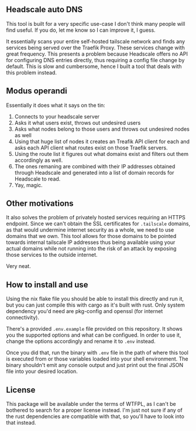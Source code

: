 Headscale auto DNS
----------

This tool is built for a very specific use-case I don't think many people will find useful.
If you do, let me know so I can improve it, I guess.

It essentially scans your entire self-hosted tailscale network and finds any services
being served over the Traefik Proxy. These services change with great frequency.
This presents a problem because Headscale offers no API for configuring DNS entries directly,
thus requiring a config file change by default. This is slow and cumbersome, hence I built a tool
that deals with this problem instead.

Modus operandi
----------

Essentially it does what it says on the tin:
1. Connects to your headscale server
2. Asks it what users exist, throws out undesired users
3. Asks what nodes belong to those users and throws out undesired nodes as well
4. Using that huge list of nodes it creates an Treafik API client for each and
asks each API client what routes exist on those Traefik servers.
5. Using the route list it figures out what domains exist and filters out them
accordingly as well. 
6. The ones remaning are combined with their IP addresses obtained through Headscale
and generated into a list of domain records for Headscale to read.
7. Yay, magic.

Other motivations
----------

It also solves the problem of privately hosted services requiring an HTTPS endpoint. Since we
can't obtain the SSL certificates for ``.tailscale`` domains, as that would undermine internet
security as a whole, we need to use domains that we own. This tool allows for those domains to
be pointed towards internal tailscale IP addresses thus being available using your actual domains
while not running into the risk of an attack by exposing those services to the outside internet.

Very neat.

How to install and use
----------------

Using the nix flake file you should be able to install this directly and run it, but you can just
compile this with cargo as it's built with rust. Only system dependency you'd need are pkg-config
and openssl (for internet connectivity).

There's a provided ``.env.example`` file provided on this repository. It shows you the supported
options and what can be configued. In order to use it, change the options accordingly and rename
it to ``.env`` instead.

Once you did that, run the binary with ``.env`` file in the path of where this tool is executed
from or those variables loaded into your shell environment. The binary shouldn't emit any console 
output and just print out the final JSON file into your desired location.

License
-------

This package will be available under the terms of WTFPL, as I can't be bothered to search for a
proper license instead. I'm just not sure if any of the rust dependencies are compatible with that,
so you'll have to look into that instead.
